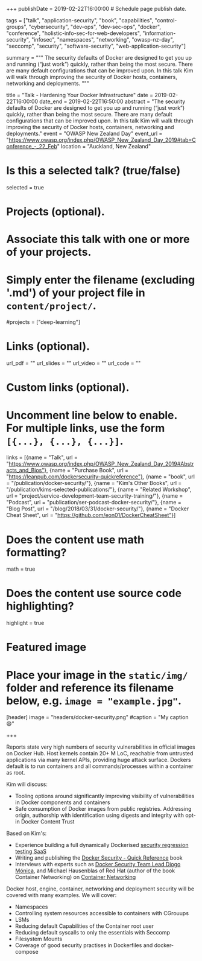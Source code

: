 +++
publishDate = 2019-02-22T16:00:00  # Schedule page publish date.

tags = ["talk", "application-security", "book", "capabilities", "control-groups", "cybersecurity", "dev-ops", "dev-sec-ops", "docker", "conference", "holistic-info-sec-for-web-developers", "information-security", "infosec", "namespaces", "networking", "owasp-nz-day", "seccomp", "security", "software-security", "web-application-security"]

summary = """
The security defaults of Docker are designed to get you up and running (“just work”) quickly, rather than being the most secure. There are many default configurations that can be improved upon. In this talk Kim will walk through improving the security of Docker hosts, containers, networking and deployments.
"""

title = "Talk - Hardening Your Docker Infrastructure"
date = 2019-02-22T16:00:00
date_end = 2019-02-22T16:50:00
abstract = "The security defaults of Docker are designed to get you up and running (“just work”) quickly, rather than being the most secure. There are many default configurations that can be improved upon. In this talk Kim will walk through improving the security of Docker hosts, containers, networking and deployments."
event = "OWASP New Zealand Day"
event_url = "https://www.owasp.org/index.php/OWASP_New_Zealand_Day_2019#tab=Conference_-_22_Feb"
location = "Auckland, New Zealand"

# Is this a selected talk? (true/false)
selected = true

# Projects (optional).
#   Associate this talk with one or more of your projects.
#   Simply enter the filename (excluding '.md') of your project file in `content/project/`.
#projects = ["deep-learning"]

# Links (optional).
url_pdf = ""
url_slides = ""
url_video = ""
url_code = ""

# Custom links (optional).
#   Uncomment line below to enable. For multiple links, use the form `[{...}, {...}, {...}]`.
links = [{name = "Talk", url = "https://www.owasp.org/index.php/OWASP_New_Zealand_Day_2019#Abstracts_and_Bios"}, {name = "Purchase Book", url = "https://leanpub.com/dockersecurity-quickreference"}, {name = "book", url = "/publication/docker-security/"}, {name = "Kim's Other Books", url = "/publication/kims-selected-publications/"}, {name = "Related Workshop", url = "project/service-development-team-security-training/"}, {name = "Podcast", url = "publication/ser-podcast-docker-security/"}, {name = "Blog Post", url = "/blog/2018/03/31/docker-security/"}, {name = "Docker Cheat Sheet", url = "https://github.com/eon01/DockerCheatSheet"}]

# Does the content use math formatting?
math = true

# Does the content use source code highlighting?
highlight = true

# Featured image
# Place your image in the `static/img/` folder and reference its filename below, e.g. `image = "example.jpg"`.
[header]
image = "headers/docker-security.png"
#caption = "My caption :smile:"

+++

Reports state very high numbers of security vulnerabilities in official images on Docker Hub. Host kernels contain 20+ M LoC, reachable from untrusted applications via many kernel APIs, providing huge attack surface. Dockers default is to run containers and all commands/processes within a container as root.

Kim will discuss:

* Tooling options around significantly improving visibility of vulnerabilities in Docker components and containers
* Safe consumption of Docker images from public registries. Addressing origin, authorship with identification using digests and integrity with opt-in Docker Content Trust

Based on Kim's:

* Experience building a full dynamically Dockerised [security regression testing SaaS](https://gitlab.com/purpleteam-labs)
* Writing and publishing the [Docker Security - Quick Reference](https://binarymist.io/publication/docker-security/) book
* Interviews with experts such as [Docker Security Team Lead Diogo Mónica](https://binarymist.io/publication/ser-podcast-docker-security/), and Michael Hausenblas of Red Hat (author of the book Container Networking) on [Container Networking](https://binarymist.io/publication/ser-podcast-container-networking/)

Docker host, engine, container, networking and deployment security will be covered with many examples. We will cover:

* Namespaces
* Controlling system resources accessible to containers with CGrouups
* LSMs
* Reducing default Capabilities of the Container root user
* Reducing default syscalls to only the essentials with Seccomp
* Filesystem Mounts
* Coverage of good security practises in Dockerfiles and docker-compose

<br>
